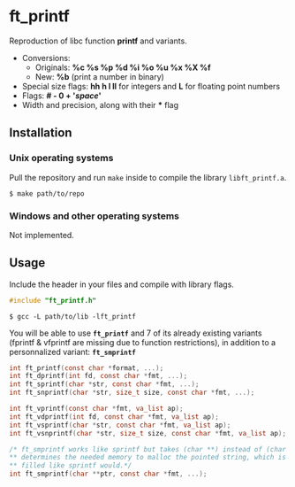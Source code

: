# ft_printf
Reproduction of libc function **printf** and variants.<br />
- Conversions:
  - Originals: **%c %s %p %d %i %o %u %x %X %f**
  - New: **%b** (print a number in binary)
- Special size flags: **hh h l ll** for integers and **L** for floating point numbers
- Flags: **# - 0 + '_space_'**
- Width and precision, along with their **\*** flag

## Installation

### Unix operating systems
Pull the repository and run `make` inside to compile the library `libft_printf.a`.<br />
```
$ make path/to/repo
```
### Windows and other operating systems
Not implemented.<br />

## Usage
Include the header in your files and compile with library flags.<br />
```C
#include "ft_printf.h"
```
```
$ gcc -L path/to/lib -lft_printf
```
You will be able to use **`ft_printf`** and 7 of its already existing variants (fprintf & vfprintf are missing due to function restrictions), in addition to a personnalized variant: **`ft_smprintf`**<br />
```C
int	ft_printf(const char *format, ...);
int	ft_dprintf(int fd, const char *fmt, ...);
int	ft_sprintf(char *str, const char *fmt, ...);
int	ft_snprintf(char *str, size_t size, const char *fmt, ...);

int	ft_vprintf(const char *fmt, va_list ap);
int	ft_vdprintf(int fd, const char *fmt, va_list ap);
int	ft_vsprintf(char *str, const char *fmt, va_list ap);
int	ft_vsnprintf(char *str, size_t size, const char *fmt, va_list ap);

/* ft_smprintf works like sprintf but takes (char **) instead of (char *), and
** determines the needed memory to malloc the pointed string, which is is then
** filled like sprintf would.*/
int	ft_smprintf(char **ptr, const char *fmt, ...);
```
